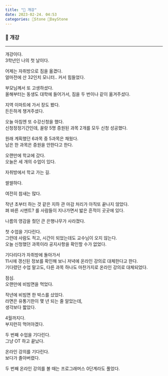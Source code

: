 ```yaml
---
title: "🌱 개강"
date: 2023-02-24. 04:53
categories: 🗿Stone 🌱DayStone
---
```


### 🗿 개강

---

개강이다.  
3학년인 나의 첫 날이다.  

어제는 자취방으로 짐을 옮겼다.  
얼마전에 산 32인치 모니터.. 커서 힘들었다.  

부모님께서 또 고생하셨다.  
올해부터는 동생도 대학에 들어가서, 짐을 두 번이나 같이 옮겨주셨다.

지역 이마트에 가서 장도 봤다.  
든든하게 챙겨주셨다.  

오늘 아침엔 또 수강신청을 했다.  
신청정정기간인데, 꼴랑 5명 증원된 과목 2개를 모두 신청 성공했다.  

원래 계획했던 6과목 중 5과목은 채웠다.  
남은 한 과목은 증원을 안한다고 한다.  

오랜만에 학교에 갔다.  
오늘은 세 개의 수업이 있다.  

자취방에서 학교 가는 길.  

쌀쌀하다.  

여전히 참새는 많다.  

작년 초부터 하는 것 같은 지하 관 마감 처리가 아직또 끝나지 않았다.  
펴 바른 시멘트? 를 사람들이 지나가면서 밟은 흔적이 곳곳에 있다.  

나름의 영감을 줬던 큰 은행나무가 사라졌다.  

첫 수업을 기다린다.  
그런데 사람도 적고, 시간이 되었는데도 교수님이 오지 않는다.  
오늘 신청했던 과목이라 공지사항을 확인할 수가 없었다.  

기다리다가 자취방에 돌아가서  
11시에 갱신된 정보를 확인해 보니 저녁에 온라인 강의로 대체한다고 한다.  
기다렸던 수업 말고도, 다른 과목 하나도 마찬가지로 온라인 강의로 대체되었다.  

점심.  
오랜만에 비빔면을 먹었다.  

작년에 비빔면 한 박스를 샀었다.  
라면은 유통기한이 몇 년 되는 줄 알았는데,  
생각보다 짧았다.  

4월까지다.  
부지런히 먹어야겠다.  

두 번째 수업을 기다린다.  
그냥 OT 하고 끝났다.  

온라인 강의를 기다린다.  
보다가 졸아버렸다.  

두 번째 온라인 강의를 볼 때는 프로그래머스 0단계라도 풀었다.  
